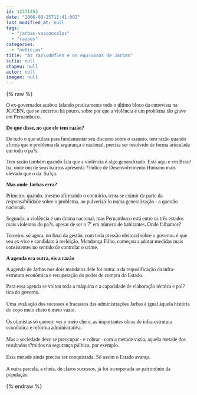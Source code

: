 ```yaml
---
id: 12371453
date: "2006-08-25T11:41:00Z"
last_modified_at: null
tags:
  - "jarbas-vasconcelos"
  - "razoes"
categories:
  - "noticias"
title: "As raz\u00f5es e os equ?vocos de Jarbas"
sutia: null
chapeu: null
autor: null
imagem: null
---
```

{% raw %}
<p><P><FONT face=Verdana>O ex-governador acabou falando praticamente todo o último bloco da entrevista na JC/CBN, que se encerrou há pouco, sobre por que a violência é um problema tão grave em Pernambuco.</FONT></P></p>
<p><P><FONT face=Verdana><STRONG>Do que disse, no que ele tem razão?</STRONG></FONT></P></p>
<p><P><FONT face=Verdana>De tudo o que utiliza para fundamentar seu discurso sobre o assunto, tem razão quando afirma que o problema da segurança é nacional, precisa ser resolvido de forma articulada em todo o pa?s.</FONT></P></p>
<p><P><FONT face=Verdana>Tem razão também quando fala que a violência é algo generalizado. Está aqui e em Bras?lia, onde um de seus bairros apresenta ??ndice de Desenvolvimento Humano mais elevado que o da&nbsp; Su?ça.</FONT></P></p>
<p><P><FONT face=Verdana><STRONG>Mas onde Jarbas erra?</STRONG></FONT></P></p>
<p><P><FONT face=Verdana>Primeiro, quando, mesmo afirmando o contrário, tenta se eximir de parte da responsabilidade sobre o problema, ao pulverizá-lo numa generalização - a questão nacional.</FONT></P></p>
<p><P><FONT face=Verdana>Segundo, a violência é um drama nacional, mas Pernambuco está entre os três estados mais violentos do pa?s, apesar de ser o 7º em número de habitantes. Onde falhamos?</FONT></P></p>
<p><P><FONT face=Verdana>Terceiro, só agora, no final da gestão, com toda pressão eleitoral sobre o governo, é que seu ex-vice e candidato à reeleição, Mendonça Filho, começou a adotar medidas mais consistentes no sentido de controlar o crime.</FONT></P></p>
<p><P><FONT face=Verdana><STRONG>A agenda era outra, eis a razão</STRONG></FONT></P></p>
<p><P><FONT face=Verdana>A agenda de Jarbas nos dois mandatos dele foi outra: a da requalificação da infra-estrutura econômica e recuperação do poder de compra do Estado. </FONT></P></p>
<p><P><FONT face=Verdana>Para essa agenda se voltou toda a máquina e a capacidade de elaboração técnica e pol?tica do governo.<BR><BR>Uma avaliação dos sucessos e fracassos das administrações Jarbas é igual àquela história do copo meio cheio e meio vazio.<BR><BR>Os otimistas só querem ver o meio cheio, as importantes obras de infra-estrutura econômica e reforma administrativa.<BR><BR>Mas a sociedade deve se preocupar - e cobrar -&nbsp;com a metade vazia, aquela metade dos resultados t?midos na segurança púlbica, por exemplo.<BR><BR>Essa metade ainda precisa ser conquistada. Só assim o Estado avança.<BR><BR>A outra parcela, a cheia, de claros sucessos, já foi incorporada ao patrimônio da população.</FONT></P> </p>
{% endraw %}